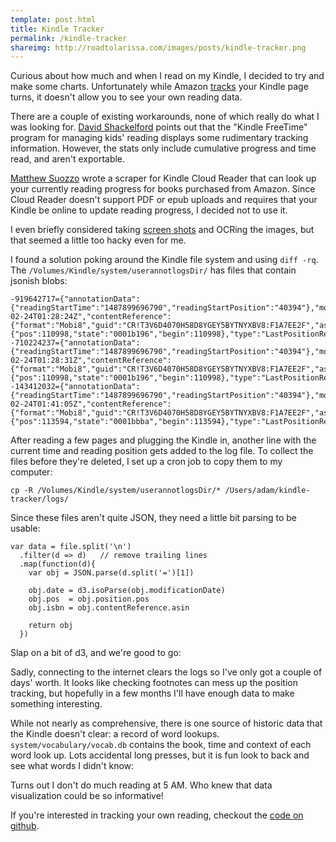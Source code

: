 ```yaml
---
template: post.html
title: Kindle Tracker
permalink: /kindle-tracker
shareimg: http://roadtolarissa.com/images/posts/kindle-tracker.png
---
```


<link rel="stylesheet" type="text/css" href="/kindle-tracker/style.css">

<script src="/kindle-tracker/d3v4.js"></script>
<script src="/kindle-tracker/lodash.js"></script>
<script src="/kindle-tracker/script.js"></script>
<script src="/kindle-tracker/bbox-collide.js"></script>


Curious about how much and when I read on my Kindle, I decided to try and make some charts. Unfortunately while Amazon [tracks](http://www.npr.org/2010/12/15/132058735/is-your-e-book-reading-up-on-you) your Kindle page turns, it doesn't allow you to see your own reading data. 

There are a couple of existing workarounds, none of which really do what I was looking for. [David Shackelford](http://www.dshack.net/2014/11/04/tracking-reading-statistics-on-the-kindle/) points out that the "Kindle FreeTime" program for managing kids' reading displays some rudimentary tracking information. However, the stats only include cumulative progress and time read, and aren't exportable. 

[Matthew Suozzo](https://github.com/msuozzo/Lector) wrote a scraper for Kindle Cloud Reader that can look up your currently reading progress for books purchased from Amazon. Since Cloud Reader doesn't support PDF or epub uploads and requires that your Kindle be online to update reading progress, I decided not to use it.

I even briefly considered taking [screen shots](http://lifehacker.com/take-screenshots-on-almost-any-kindle-device-1522639097) and OCRing the images, but that seemed a little too hacky even for me. 

I found a solution poking around the Kindle file system and using `diff -rq`. The `/Volumes/Kindle/system/userannotlogsDir/` has files that contain jsonish blobs: 

```
-919642717={"annotationData":{"readingStartTime":"1487899696790","readingStartPosition":"40394"},"modificationDate":"2017-02-24T01:28:24Z","contentReference":{"format":"Mobi8","guid":"CR!T3V6D4070H58D8YGEY5BYTNYXBV8:F1A7EE2F","asin":"B00H7WPC4S","type":"EBOK","version":0},"action":"Create","position":{"pos":110998,"state":"0001b196","begin":110998},"type":"LastPositionReadAnnotation"}
-710224237={"annotationData":{"readingStartTime":"1487899696790","readingStartPosition":"40394"},"modificationDate":"2017-02-24T01:28:31Z","contentReference":{"format":"Mobi8","guid":"CR!T3V6D4070H58D8YGEY5BYTNYXBV8:F1A7EE2F","asin":"B00H7WPC4S","type":"EBOK","version":0},"action":"Create","position":{"pos":110998,"state":"0001b196","begin":110998},"type":"LastPositionReadAnnotation"}
-143412032={"annotationData":{"readingStartTime":"1487899696790","readingStartPosition":"40394"},"modificationDate":"2017-02-24T01:41:05Z","contentReference":{"format":"Mobi8","guid":"CR!T3V6D4070H58D8YGEY5BYTNYXBV8:F1A7EE2F","asin":"B00H7WPC4S","type":"EBOK","version":0},"action":"Create","position":{"pos":113594,"state":"0001bbba","begin":113594},"type":"LastPositionReadAnnotation"}
```


After reading a few pages and plugging the Kindle in, another line with the current time and reading position gets added to the log file. To collect the files before they're deleted, I set up a cron job to copy them to my computer: 

```
cp -R /Volumes/Kindle/system/userannotlogsDir/* /Users/adam/kindle-tracker/logs/
```

Since these files aren't quite JSON, they need a little bit parsing to be usable: 

```
var data = file.split('\n')
  .filter(d => d)   // remove trailing lines
  .map(function(d){
    var obj = JSON.parse(d.split('=')[1])

    obj.date = d3.isoParse(obj.modificationDate)
    obj.pos  = obj.position.pos
    obj.isbn = obj.contentReference.asin

    return obj
  })
```

Slap on a bit of d3, and we're good to go: 

<div id='kindle-slope'></div>

Sadly, connecting to the internet clears the logs so I've only got a couple of days' worth. It looks like checking footnotes can mess up the position tracking, but hopefully in a few months I'll have enough data to make something interesting.

While not nearly as comprehensive, there is one source of historic data that the Kindle doesn't clear: a record of word lookups. `system/vocabulary/vocab.db` contains the book, time and context of each word look up. Lots accidental long presses, but it is fun look to back and see what words I didn't know: 

<div id='kindle-vocab'></div>

Turns out I don't do much reading at 5 AM. Who knew that data visualization could be so informative!

If you're interested in tracking your own reading, checkout the [code on github](https://github.com/1wheel/kindle-tracker).

